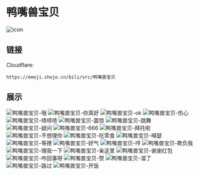 # 鸭嘴兽宝贝
![icon](https://emoji.shojo.cn/bili/src/鸭嘴兽宝贝/icon.png)
## 链接
Cloudflare:
```
https://emoji.shojo.cn/bili/src/鸭嘴兽宝贝
```
## 展示
![鸭嘴兽宝贝-哦](https://emoji.shojo.cn/bili/src/鸭嘴兽宝贝/鸭嘴兽宝贝-哦.png)
![鸭嘴兽宝贝-你真好](https://emoji.shojo.cn/bili/src/鸭嘴兽宝贝/鸭嘴兽宝贝-你真好.png)
![鸭嘴兽宝贝-ok](https://emoji.shojo.cn/bili/src/鸭嘴兽宝贝/鸭嘴兽宝贝-ok.png)
![鸭嘴兽宝贝-伤心](https://emoji.shojo.cn/bili/src/鸭嘴兽宝贝/鸭嘴兽宝贝-伤心.png)
![鸭嘴兽宝贝-啧啧啧](https://emoji.shojo.cn/bili/src/鸭嘴兽宝贝/鸭嘴兽宝贝-啧啧啧.png)
![鸭嘴兽宝贝-震惊](https://emoji.shojo.cn/bili/src/鸭嘴兽宝贝/鸭嘴兽宝贝-震惊.png)
![鸭嘴兽宝贝-跳舞](https://emoji.shojo.cn/bili/src/鸭嘴兽宝贝/鸭嘴兽宝贝-跳舞.png)
![鸭嘴兽宝贝-疑问](https://emoji.shojo.cn/bili/src/鸭嘴兽宝贝/鸭嘴兽宝贝-疑问.png)
![鸭嘴兽宝贝-666](https://emoji.shojo.cn/bili/src/鸭嘴兽宝贝/鸭嘴兽宝贝-666.png)
![鸭嘴兽宝贝-拜托啦](https://emoji.shojo.cn/bili/src/鸭嘴兽宝贝/鸭嘴兽宝贝-拜托啦.png)
![鸭嘴兽宝贝-不想理你](https://emoji.shojo.cn/bili/src/鸭嘴兽宝贝/鸭嘴兽宝贝-不想理你.png)
![鸭嘴兽宝贝-吃零食](https://emoji.shojo.cn/bili/src/鸭嘴兽宝贝/鸭嘴兽宝贝-吃零食.png)
![鸭嘴兽宝贝-嘚瑟](https://emoji.shojo.cn/bili/src/鸭嘴兽宝贝/鸭嘴兽宝贝-嘚瑟.png)
![鸭嘴兽宝贝-等撩](https://emoji.shojo.cn/bili/src/鸭嘴兽宝贝/鸭嘴兽宝贝-等撩.png)
![鸭嘴兽宝贝-好气](https://emoji.shojo.cn/bili/src/鸭嘴兽宝贝/鸭嘴兽宝贝-好气.png)
![鸭嘴兽宝贝-哼](https://emoji.shojo.cn/bili/src/鸭嘴兽宝贝/鸭嘴兽宝贝-哼.png)
![鸭嘴兽宝贝-欺负我](https://emoji.shojo.cn/bili/src/鸭嘴兽宝贝/鸭嘴兽宝贝-欺负我.png)
![鸭嘴兽宝贝-理我一下](https://emoji.shojo.cn/bili/src/鸭嘴兽宝贝/鸭嘴兽宝贝-理我一下.png)
![鸭嘴兽宝贝-亲这里](https://emoji.shojo.cn/bili/src/鸭嘴兽宝贝/鸭嘴兽宝贝-亲这里.png)
![鸭嘴兽宝贝-谢谢红包](https://emoji.shojo.cn/bili/src/鸭嘴兽宝贝/鸭嘴兽宝贝-谢谢红包.png)
![鸭嘴兽宝贝-咋回事呀](https://emoji.shojo.cn/bili/src/鸭嘴兽宝贝/鸭嘴兽宝贝-咋回事呀.png)
![鸭嘴兽宝贝-赞](https://emoji.shojo.cn/bili/src/鸭嘴兽宝贝/鸭嘴兽宝贝-赞.png)
![鸭嘴兽宝贝-溜了](https://emoji.shojo.cn/bili/src/鸭嘴兽宝贝/鸭嘴兽宝贝-溜了.png)
![鸭嘴兽宝贝-路过](https://emoji.shojo.cn/bili/src/鸭嘴兽宝贝/鸭嘴兽宝贝-路过.png)
![鸭嘴兽宝贝-开饭](https://emoji.shojo.cn/bili/src/鸭嘴兽宝贝/鸭嘴兽宝贝-开饭.png)
